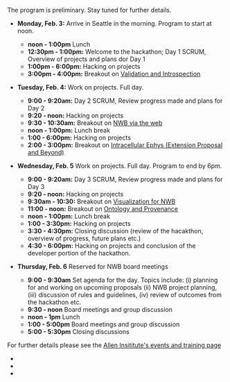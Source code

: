 The program is preliminary. Stay tuned for further details.

* **Monday, Feb. 3:** Arrive in Seattle in the morning. Program to start at noon.

    * **noon - 1:00pm** Lunch
    * **12:30pm - 1:00pm:** Welcome to the hackathon; Day 1 SCRUM, Overview of projects and plans dor Day 1
    * **1:00pm - 6:00pm:** Hacking on projects
    * **3:00pm - 4:00pm:** Breakout on [Validation and Introspection](projects/breackout_val_intro)

* **Tuesday, Feb. 4:** Work on projects. Full day.

    * **9:00 - 9:20am:** Day 2 SCRUM, Review progress made and plans for Day 2
    * **9:20 - noon:** Hacking on projects
    * **9:30 - 10:30am:** Breakout on [NWB via the web](projects/breackout_webio)
    * **noon - 1:00pm:** Lunch break
    * **1:00 - 6:00pm:** Hacking on projects
    * **2:00 - 3:00pm:** Breakout on [Intracellular Ephys (Extension Proposal and Beyond)](projects/breakout_icephys)

* **Wednesday, Feb. 5** Work on projects. Full day. Program to end by 6pm.

    * **9:00 - 9:20am:** Day 3 SCRUM, Review progress made and plans for Day 3
    * **9:20 - noon:** Hacking on projects
    * **9:30am - 10:30:** Breakout on [Visualization for NWB](projects/breakout_vis)
    * **11:00 - noon:** Breakout on  [Ontology and Provenance](projects/breakout_ontologies)
    * **noon - 1:00pm:** Lunch break
    * **1:00 - 3:30pm:** Hacking on projects
    * **3:30 - 4:30pm:** Closing discussion (review of the hacakthon, overview of progress, future plans etc.)
    * **4:30 - 6:00pm:** Hacking on projects and conclusion of the developer portion of the hackathon.

* **Thursday, Feb. 6** Reserved for NWB board meetings

    * **9:00 - 9:30am** Set agenda for the day. Topics include: (i) planning for and working on upcoming proposals
      (ii) NWB project planning, (iii) discussion of rules and guidelines, (iv) review of outcomes from the hackathon etc.
    * **9:30 - noon** Board meetings and group discussion
    * **noon - 1pm** Lunch
    * **1:00 - 5:00pm** Board meetings and group discussion
    * **5:00 - 5:30pm** Closing discussions

For further details please see the [Allen Insititute's events and training page](https://alleninstitute.org/what-we-do/brain-science/events-training/2020-nwb-hackathon/)



*
*
*
